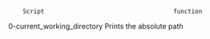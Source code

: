         Script                                    function
0-current_working_directory                      Prints the absolute path
